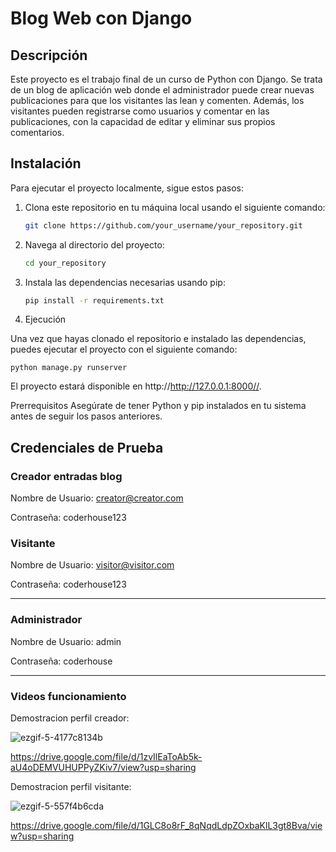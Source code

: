 # Blog Web con Django

## Descripción

Este proyecto es el trabajo final de un curso de Python con Django. Se trata de un blog de aplicación web donde el administrador puede crear nuevas publicaciones para que los visitantes las lean y comenten. Además, los visitantes pueden registrarse como usuarios y comentar en las publicaciones, con la capacidad de editar y eliminar sus propios comentarios.

## Instalación

Para ejecutar el proyecto localmente, sigue estos pasos:

1. Clona este repositorio en tu máquina local usando el siguiente comando:

   ```bash
   git clone https://github.com/your_username/your_repository.git

2. Navega al directorio del proyecto:

    ```bash
    cd your_repository

3. Instala las dependencias necesarias usando pip:

    ```bash
    pip install -r requirements.txt

4. Ejecución

Una vez que hayas clonado el repositorio e instalado las dependencias, puedes ejecutar el proyecto con el siguiente comando:

    python manage.py runserver

El proyecto estará disponible en http://http://127.0.0.1:8000//.

Prerrequisitos
Asegúrate de tener Python y pip instalados en tu sistema antes de seguir los pasos anteriores.

## Credenciales de Prueba

### Creador entradas blog

Nombre de Usuario: creator@creator.com

Contraseña: coderhouse123

### Visitante

Nombre de Usuario: visitor@visitor.com

Contraseña: coderhouse123

----------------

### Administrador

Nombre de Usuario: admin

Contraseña: coderhouse

----------------

### Videos funcionamiento

Demostracion perfil creador:

![ezgif-5-4177c8134b](https://github.com/andresnrubio/PythonCoderhouse_PF/assets/87342325/aafc3a70-9c53-4447-b754-20f3b430fa02)

https://drive.google.com/file/d/1zvIlEaToAb5k-aU4oDEMVUHUPPyZKiv7/view?usp=sharing

Demostracion perfil visitante:

![ezgif-5-557f4b6cda](https://github.com/andresnrubio/PythonCoderhouse_PF/assets/87342325/bd15181c-e6df-4c2f-883b-493c5a9b0470)

https://drive.google.com/file/d/1GLC8o8rF_8qNqdLdpZOxbaKlL3gt8Bva/view?usp=sharing
